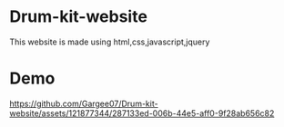 # Drum-kit-website
This website is made using html,css,javascript,jquery

# Demo

https://github.com/Gargee07/Drum-kit-website/assets/121877344/287133ed-006b-44e5-aff0-9f28ab656c82
